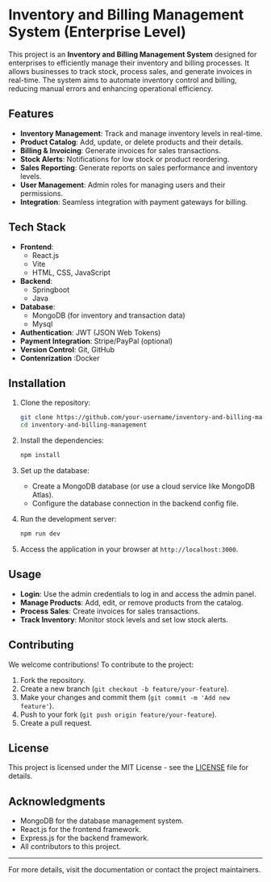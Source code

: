 # Inventory and Billing Management System (Enterprise Level)

This project is an **Inventory and Billing Management System** designed for enterprises to efficiently manage their inventory and billing processes. It allows businesses to track stock, process sales, and generate invoices in real-time. The system aims to automate inventory control and billing, reducing manual errors and enhancing operational efficiency.

## Features

- **Inventory Management**: Track and manage inventory levels in real-time.
- **Product Catalog**: Add, update, or delete products and their details.
- **Billing & Invoicing**: Generate invoices for sales transactions.
- **Stock Alerts**: Notifications for low stock or product reordering.
- **Sales Reporting**: Generate reports on sales performance and inventory levels.
- **User Management**: Admin roles for managing users and their permissions.
- **Integration**: Seamless integration with payment gateways for billing.

## Tech Stack

- **Frontend**: 
  - React.js
  - Vite
  - HTML, CSS, JavaScript
- **Backend**: 
  - Springboot
  - Java
- **Database**: 
  - MongoDB (for inventory and transaction data)
  - Mysql
- **Authentication**: JWT (JSON Web Tokens)
- **Payment Integration**: Stripe/PayPal (optional)
- **Version Control**: Git, GitHub
- **Contenrization** :Docker

## Installation

1. Clone the repository:
    ```bash
    git clone https://github.com/your-username/inventory-and-billing-management.git
    cd inventory-and-billing-management
    ```

2. Install the dependencies:
    ```bash
    npm install
    ```

3. Set up the database:
    - Create a MongoDB database (or use a cloud service like MongoDB Atlas).
    - Configure the database connection in the backend config file.

4. Run the development server:
    ```bash
    npm run dev
    ```

5. Access the application in your browser at `http://localhost:3000`.

## Usage

- **Login**: Use the admin credentials to log in and access the admin panel.
- **Manage Products**: Add, edit, or remove products from the catalog.
- **Process Sales**: Create invoices for sales transactions.
- **Track Inventory**: Monitor stock levels and set low stock alerts.

## Contributing

We welcome contributions! To contribute to the project:

1. Fork the repository.
2. Create a new branch (`git checkout -b feature/your-feature`).
3. Make your changes and commit them (`git commit -m 'Add new feature'`).
4. Push to your fork (`git push origin feature/your-feature`).
5. Create a pull request.

## License

This project is licensed under the MIT License - see the [LICENSE](LICENSE) file for details.

## Acknowledgments

- MongoDB for the database management system.
- React.js for the frontend framework.
- Express.js for the backend framework.
- All contributors to this project.

---

For more details, visit the documentation or contact the project maintainers.
